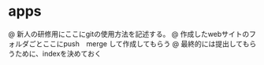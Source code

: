 # apps
@ 新人の研修用にここにgitの使用方法を記述する。
@ 作成したwebサイトのフォルダごとここにpush　merge して作成してもらう
@ 最終的には提出してもらうために、indexを決めておく
<!-- 課題提出内容 -->

